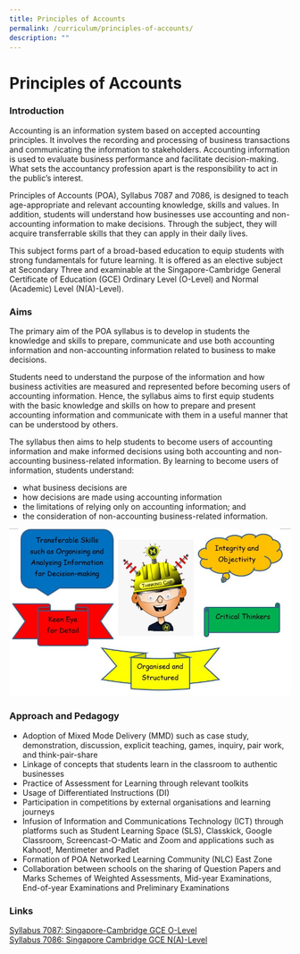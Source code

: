```yaml
---
title: Principles of Accounts
permalink: /curriculum/principles-of-accounts/
description: ""
---
```

Principles of Accounts
======================

### Introduction

Accounting is an information system based on accepted accounting principles. It involves the recording and processing of business transactions and communicating the information to stakeholders. Accounting information is used to evaluate business performance and facilitate decision-making. What sets the accountancy profession apart is the responsibility to act in the public’s interest.  

  

Principles of Accounts (POA), Syllabus 7087 and 7086, is designed to teach age-appropriate and relevant accounting knowledge, skills and values. In addition, students will understand how businesses use accounting and non-accounting information to make decisions. Through the subject, they will acquire transferrable skills that they can apply in their daily lives.

  

This subject forms part of a broad-based education to equip students with strong fundamentals for future learning. It is offered as an elective subject at Secondary Three and examinable at the Singapore-Cambridge General Certificate of Education (GCE) Ordinary Level (O-Level) and Normal (Academic) Level (N(A)-Level).


### Aims

The primary aim of the POA syllabus is to develop in students the knowledge and skills to prepare, communicate and use both accounting information and non-accounting information related to business to make decisions.

  

Students need to understand the purpose of the information and how business activities are measured and represented before becoming users of accounting information. Hence, the syllabus aims to first equip students with the basic knowledge and skills on how to prepare and present accounting information and communicate with them in a useful manner that can be understood by others.

  

The syllabus then aims to help students to become users of accounting information and make informed decisions using both accounting and non-accounting business-related information. By learning to become users of information, students understand:

  

*   what business decisions are
*   how decisions are made using accounting information
*   the limitations of relying only on accounting information; and
*   the consideration of non-accounting business-related information.

![](/images/POA.jpeg)

### Approach and Pedagogy


*   Adoption of Mixed Mode Delivery (MMD) such as case study, demonstration, discussion, explicit teaching, games, inquiry, pair work, and think-pair-share
*   Linkage of concepts that students learn in the classroom to authentic businesses
*   Practice of Assessment for Learning through relevant toolkits
*   Usage of Differentiated Instructions (DI)
*   Participation in competitions by external organisations and learning journeys
*   Infusion of Information and Communications Technology (ICT) through platforms such as Student Learning Space (SLS), Classkick, Google Classroom, Screencast-O-Matic and Zoom and applications such as Kahoot!, Mentimeter and Padlet
*   Formation of POA Networked Learning Community (NLC) East Zone
*   Collaboration between schools on the sharing of Question Papers and Marks Schemes of Weighted Assessments, Mid-year Examinations, End-of-year Examinations and Preliminary Examinations


### Links

[Syllabus 7087: Singapore-Cambridge GCE O-Level](/files/7087_y22_sy.pdf) <br>
[Syllabus 7086: Singapore Cambridge GCE N(A)-Level](/files/7086_y22_sy.pdf)